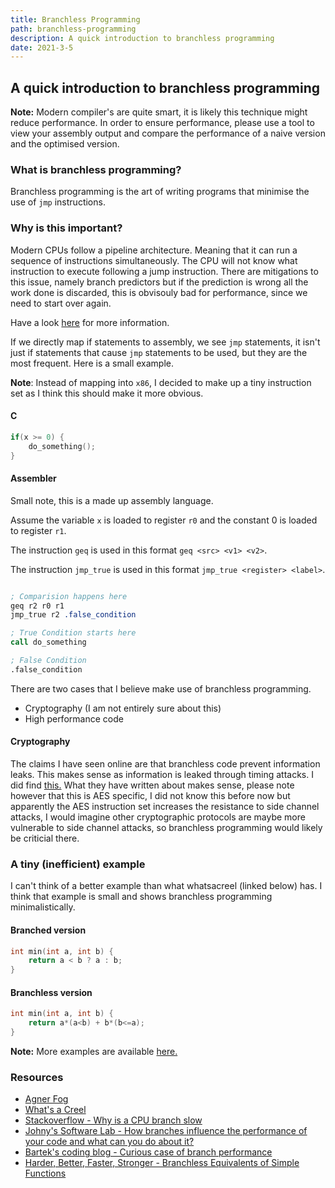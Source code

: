 ```yaml
---
title: Branchless Programming
path: branchless-programming
description: A quick introduction to branchless programming
date: 2021-3-5
---
```


## A quick introduction to branchless programming

**Note:** Modern compiler's are quite smart, it is likely this technique might
reduce performance. In order to ensure performance, please use a tool to view
your assembly output and compare the performance of a naive version and the
optimised version.

### What is branchless programming?

Branchless programming is the art of writing programs that minimise the use of
`jmp` instructions.

### Why is this important?

Modern CPUs follow a pipeline architecture. Meaning that it can run a sequence
of instructions simultaneously. The CPU will not know what instruction to
execute following a jump instruction. There are mitigations to this issue,
namely branch predictors but if the prediction is wrong all the work done is
discarded, this is obvisouly bad for performance, since we need to start over
again.

Have a look
<a href="https://stackoverflow.com/questions/9820319/why-is-a-cpu-branch-instruction-slow" target="_blank" rel="noreferrer noopener">here</a>
for more information.

If we directly map if statements to assembly, we see `jmp` statements, it isn't
just if statements that cause `jmp` statements to be used, but they are the most
frequent. Here is a small example.

**Note**: Instead of mapping into `x86`, I decided to make up a tiny instruction
set as I think this should make it more obvious.

#### C

```c
if(x >= 0) {
    do_something();
}
```

#### Assembler

Small note, this is a made up assembly language.

Assume the variable `x` is loaded to register `r0` and the constant 0 is loaded
to register `r1`.

The instruction `geq` is used in this format `geq <src> <v1> <v2>`.

The instruction `jmp_true` is used in this format `jmp_true <register> <label>`.

```nasm

; Comparision happens here
geq r2 r0 r1
jmp_true r2 .false_condition

; True Condition starts here
call do_something

; False Condition
.false_condition

```

There are two cases that I believe make use of branchless programming.

- Cryptography (I am not entirely sure about this)
- High performance code

#### Cryptography

The claims I have seen online are that branchless code prevent information
leaks. This makes sense as information is leaked through timing attacks. I did
find
<a target="_blank" rel="noreferrer noopener" href="https://crypto.stackexchange.com/questions/30630/branchless-aes-implementation">this.</a>
What they have written about makes sense, please note however that this is AES
specific, I did not know this before now but apparently the AES instruction set
increases the resistance to side channel attacks, I would imagine other
cryptographic protocols are maybe more vulnerable to side channel attacks, so
branchless programming would likely be criticial there.

### A tiny (inefficient) example

I can't think of a better example than what whatsacreel (linked below) has. I
think that example is small and shows branchless programming minimalistically.

#### Branched version

```c
int min(int a, int b) {
    return a < b ? a : b;
}
```

#### Branchless version

```c
int min(int a, int b) {
    return a*(a<b) + b*(b<=a);
}
```

**Note:** More examples are available
<a target="_blank" rel="noreferrer noopener" href="https://hbfs.wordpress.com/2008/08/05/branchless-equivalents-of-simple-functions/">here.</a>

### Resources

- <a target="_blank" rel="noreferrer noopener" href="https://www.agner.org/optimize/">Agner
  Fog</a>
- <a target="_blank" rel="noreferrer noopener" href="https://www.youtube.com/watch?v=bVJ-mWWL7cE">What's
  a Creel</a>
- <a target="_blank" rel="noreferrer noopener" href="https://stackoverflow.com/questions/9820319/why-is-a-cpu-branch-instruction-slow">Stackoverflow -
  Why is a CPU branch slow </a>
- <a target="_blank" rel="noreferrer noopener" href="https://johnysswlab.com/how-branches-influence-the-performance-of-your-code-and-what-can-you-do-about-it/">Johny's
  Software Lab - How branches influence the performance of your code and what
  can you do about it?</a>
- <a target="_blank" rel="noreferrer noopener" href="https://www.bfilipek.com/2017/05/curius-case-of-branch-performance.html#summary">Bartek's
  coding blog - Curious case of branch performance </a>
- <a target="_blank" rel="noreferrer noopener" href="https://hbfs.wordpress.com/2008/08/05/branchless-equivalents-of-simple-functions/">Harder,
  Better, Faster, Stronger - Branchless Equivalents of Simple Functions</a>
